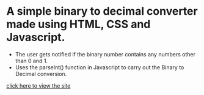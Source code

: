 # A simple binary to decimal converter made using HTML, CSS and Javascript.
- The user gets notified if the binary number contains any numbers other than 0 and 1.
- Uses the parseInt() function in Javascript to carry out the Binary to Decimal conversion.
 
[click here to view the site](https://binary-to-decimal-converter.pages.dev/)
